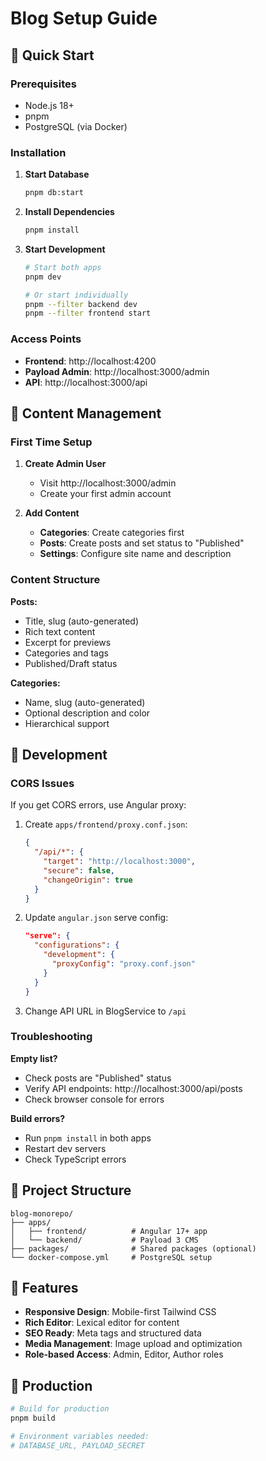 # Blog Setup Guide

## 🚀 Quick Start

### Prerequisites
- Node.js 18+
- pnpm
- PostgreSQL (via Docker)

### Installation

1. **Start Database**
   ```bash
   pnpm db:start
   ```

2. **Install Dependencies**
   ```bash
   pnpm install
   ```

3. **Start Development**
   ```bash
   # Start both apps
   pnpm dev

   # Or start individually
   pnpm --filter backend dev
   pnpm --filter frontend start
   ```

### Access Points
- **Frontend**: http://localhost:4200
- **Payload Admin**: http://localhost:3000/admin
- **API**: http://localhost:3000/api

## 📝 Content Management

### First Time Setup

1. **Create Admin User**
    - Visit http://localhost:3000/admin
    - Create your first admin account

2. **Add Content**
    - **Categories**: Create categories first
    - **Posts**: Create posts and set status to "Published"
    - **Settings**: Configure site name and description

### Content Structure

**Posts:**
- Title, slug (auto-generated)
- Rich text content
- Excerpt for previews
- Categories and tags
- Published/Draft status

**Categories:**
- Name, slug (auto-generated)
- Optional description and color
- Hierarchical support

## 🔧 Development

### CORS Issues
If you get CORS errors, use Angular proxy:

1. Create `apps/frontend/proxy.conf.json`:
   ```json
   {
     "/api/*": {
       "target": "http://localhost:3000",
       "secure": false,
       "changeOrigin": true
     }
   }
   ```

2. Update `angular.json` serve config:
   ```json
   "serve": {
     "configurations": {
       "development": {
         "proxyConfig": "proxy.conf.json"
       }
     }
   }
   ```

3. Change API URL in BlogService to `/api`

### Troubleshooting

**Empty list?**
- Check posts are "Published" status
- Verify API endpoints: http://localhost:3000/api/posts
- Check browser console for errors

**Build errors?**
- Run `pnpm install` in both apps
- Restart dev servers
- Check TypeScript errors

## 📁 Project Structure

```
blog-monorepo/
├── apps/
│   ├── frontend/          # Angular 17+ app
│   └── backend/           # Payload 3 CMS
├── packages/              # Shared packages (optional)
└── docker-compose.yml     # PostgreSQL setup
```

## 🎨 Features

- **Responsive Design**: Mobile-first Tailwind CSS
- **Rich Editor**: Lexical editor for content
- **SEO Ready**: Meta tags and structured data
- **Media Management**: Image upload and optimization
- **Role-based Access**: Admin, Editor, Author roles

## 🚀 Production

```bash
# Build for production
pnpm build

# Environment variables needed:
# DATABASE_URL, PAYLOAD_SECRET
```